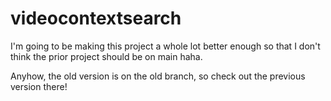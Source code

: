 # videocontextsearch

I'm going to be making this project a whole lot better enough so that I don't think the prior project should be on main haha.

Anyhow, the old version is on the old branch, so check out the previous version there!
